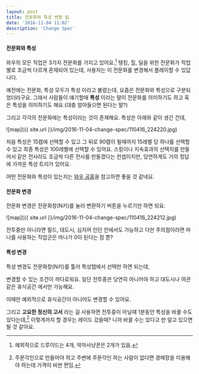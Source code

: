 ```yaml
---
layout: post
title: 전문화와 특성 변환 팁
date: '2016-11-04 11:02'
description: 'Change Spec'
---
```


#### 전문화와 특성
와우의 모든 직업은 3가지 전문화를 가지고 있어요.[^1] 탱킹, 힐, 딜을 위한 전문화가 직업별로 조금씩 다르게 혼재되어 있는데,
사용자는 이 전문화를 변경해서 플레이할 수 있답니다.

예전에는 전문화, 특성 모두가 특성 이라고 불렸는데, 요즘은 전문화와 특성으로 구분되었더라구요. 그래서 사람들이 얘기할때 **특성**
이라는 말이 전문화를 의미하기도 하고 혹은 특성을 의미하기도 해요.(대충 알아들으면 된다는 말?)

그리고 각각의 전문화에는 특성이라는 것이 존재해요. 특성은 아래와 같이 생긴 건데,

![map]({{ site.url }}/img/2016-11-04-change-spec/110416_224220.jpg)

처음 특성은 15렙에 선택할 수 있고 그 뒤로 90렙이 될때까지 15레벨 당 하나를 선택할 수 있고 최종 특성은 100레벨에 선택할 수 있어요.
스킬이나 지속효과의 선택지를 만들어서 같은 전사라도 조금씩 다른 전사를 만들겠다는 컨셉이지만, 당연하게도 거의 정답에 가까운 특성 트리가 있어요.

어떤 전문화와 특성이 있는지는 [와우 공홈](https://worldofwarcraft.com/ko-kr/game/talent-calculator)을 참고하면 좋을 것 같네요.

#### 전문화 변경
전문화 변경은 전문화창(N키)를 눌러 변환하기 버튼을 누르기만 하면 되요.

![map]({{ site.url }}/img/2016-11-04-change-spec/110416_224212.jpg)

전투중만 아니라면 필드, 대도시, 심지어 인던 안에서도 가능하고 다만 주의점이라면 마나를 사용하는 직업군은 마나가 0이 된다는 점 뿐?

#### 특성 변경
특성 변경도 전문화창(N키)를 툴러 특성탭에서 선택만 하면 되는데,

변경할 수 있는 조건이 까다로워요. 일단 전투중은 당연히 아니어야 하고 대도시나 여관 같은 휴식공간 에서만 가능해요.


이때만 예외적으로 휴식공간이 아니어도 변경할 수 있어요.

그리고 **고요한 정신의 고서** 라는 걸 사용하면 전투중이 아닐때 1분동안 특성을 바꿀 수도 있다는데,[^2]
이렇게까지 할 경우는 레이드 갔을때? 니까 바꿀 수는 있다고 만 알고 있으면 될 것 같아요.

[^1]: 예외적으로 드루이드는 4개, 악마사냥꾼은 2개가 있음.
[^2]: 주문각인으로 만들어야 하고 주변에 주문각인 하는 사람이 없다면 경매장을 이용해야 하는데 가격이 비싼 편임.
